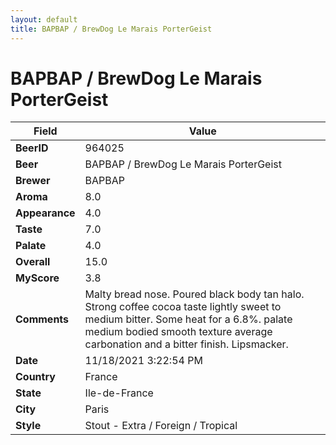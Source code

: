 ```yaml
---
layout: default
title: BAPBAP / BrewDog Le Marais PorterGeist
---
```


# BAPBAP / BrewDog Le Marais PorterGeist

| Field         | Value     |
|---------------|-----------|
| **BeerID** | 964025 |
| **Beer** | BAPBAP / BrewDog Le Marais PorterGeist |
| **Brewer** | BAPBAP |
| **Aroma** | 8.0 |
| **Appearance** | 4.0 |
| **Taste** | 7.0 |
| **Palate** | 4.0 |
| **Overall** | 15.0 |
| **MyScore** | 3.8 |
| **Comments** | Malty bread nose. Poured black body tan halo. Strong coffee cocoa taste lightly sweet to medium bitter. Some heat for a 6.8%. palate medium bodied smooth texture average carbonation and a bitter finish. Lipsmacker. |
| **Date** | 11/18/2021 3:22:54 PM |
| **Country** | France |
| **State** | Ile-de-France |
| **City** | Paris |
| **Style** | Stout - Extra / Foreign / Tropical |
